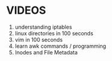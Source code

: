 # VIDEOS

1. understanding iptables
2. linux directories in 100 seconds
3. vim in 100 seconds
4. learn awk commands / programming
5. Inodes and File Metadata
   
